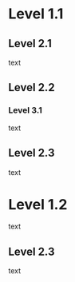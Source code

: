# Level 1.1

## Level 2.1

text

## Level 2.2

### Level 3.1

text

## Level 2.3

text

# Level 1.2

text

## Level 2.3

text

